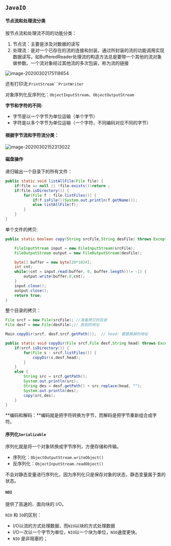 ## `JavaIO`

#### 节点流和处理流分类

按节点流和处理流不同的功能分类：

1. 节点流：主要是涉及对数据的读写
2. 处理流：是对一个已存在的流的连接和封装，通过所封装的流的功能调用实现数据读写。如BufferedReader处理流的构造方法总是要带一个其他的流对象做参数。一个流对象经过其他流的多次包装，称为流的链接

![image-20200302175118654](C:\Users\Administrator\AppData\Roaming\Typora\typora-user-images\image-20200302175118654.png)

还有打印流:`PrintStream``PrintWriter`

对象序列化反序列化：`ObjectInputStream`、`ObjectOutputStream`

**字节和字符的不同:**

+ 字节是以一个字节为单位运输（单个字节）
+ 字符是以多个字节为单位运输（一个字符，不同编码对应不同的字节）

#### 根据字节流和字符流分类：

![image-20200302152313022](C:\Users\Administrator\AppData\Roaming\Typora\typora-user-images\image-20200302152313022.png)

#### 磁盘操作

递归输出一个目录下的所有文件：

```java
public static void listAllFile(File file) {
    if(file == null || !file.exists())return ;
    if(file.isDirectory()) {
        for(File f : file.listFiles()) {
            if(f.isFile())System.out.println(f.getName());
            else listAllFile(f);
        }
    }
}
```

单个文件的拷贝:

```java
public static boolean copy(String srcFile,String desFile) throws Exception {

    FileInputStream input = new FileInputStream(srcFile);
    FileOutputStream output = new FileOutputStream(desFile);

    byte[] buffer = new byte[20*1024];
    int cnt;
    while((cnt = input.read(buffer, 0, buffer.length))!= -1) {
        output.write(buffer,0,cnt);
    }
    input.close();
    output.close();
    return true;
}
```

整个目录的拷贝：

```java
File srcf = new File(srcFile); //准备拷贝的目录
File desf = new File(desFile);// 放到的地址

Main.copyDir(srcf, desf,srcf.getPath());  // head: 要替换掉的地址
```



```java
public static void copyDir(File srcf,File desf,String head) throws Exception {
    if(srcf.isDirectory()) {
        for(File s : srcf.listFiles()) {
            copyDir(s,desf,head);
        }
    }
    else {
        String src = srcf.getPath();
        System.out.println(src);
        String des = desf.getPath() + src.replace(head, "");
        System.out.println(des);
        copy(src,des);
    }
}
```

**编码和解码：**编码就是把字符转换为字节，而解码是把字节重新组合成字符。

#### 序列化`Serializable`

序列化就是将一个对象转换成字节序列，方便存储和传输。

- 序列化：`ObjectOutputStream.writeObject()`
- 反序列化：`ObjectInputStream.readObject()`

不会对静态变量进行序列化，因为序列化只是保存对象的状态，静态变量属于类的状态。



#### `NOI`

提供了高速的、面向块的 I/O。

`NIO` 和 `IO`的区别：

+ I/O以流的方式处理数据，而`NIO`以块的方式处理数据
+ I/O一次以一个字节为单位，`NIO`以一个块为单位，`NIO`速度更快。
+ `NIO` 是非阻塞的；